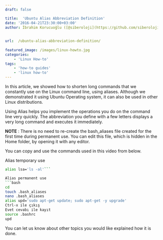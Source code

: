 ```yaml
---
draft: false

title:  'Ubuntu Alias ​​Abbreviation Definition'
date: '2016-04-21T23:30:00+03:00'
author: İbrahim Korucuoğlu ([@siberoloji](https://github.com/siberoloji))
 
 
url:  /ubuntu-alias-abbreviation-definition/
 
featured_image: /images/linux-howto.jpg
categories:
    - 'Linux How-to'
tags:
    - 'how-to guides'
    - 'linux how-to'
---
```

In this article, we showed how to shorten long commands that we constantly use on the Linux command line, using aliases. Although we demonstrated it using Ubuntu Operating system, it can also be used in other Linux distributions.

Using Alias ​​helps you implement the operations you do on the command line very quickly. The abbreviation you define with a few letters displays a very long command and executes it immediately.

**NOTE** : There is no need to re-create the bash_aliases file created for the first time during permanent use. You can edit this file, which is hidden in the Home folder, by opening it with any editor.

You can copy and use the commands used in this video from below.

Alias ​​temporary use
```bash
alias lsa='ls -al'```

Alias ​​permanent use
```bash
cd 
touch .bash_aliases 
nano .bash_aliases 
alias upd='sudo apt-get update; sudo apt-get -y upgrade' 
Ctrl-x ile çıkış 
Evet cevabı ile kayıt 
source .bashrc 
upd
```

You can let us know about other topics you would like explained how it is done.
